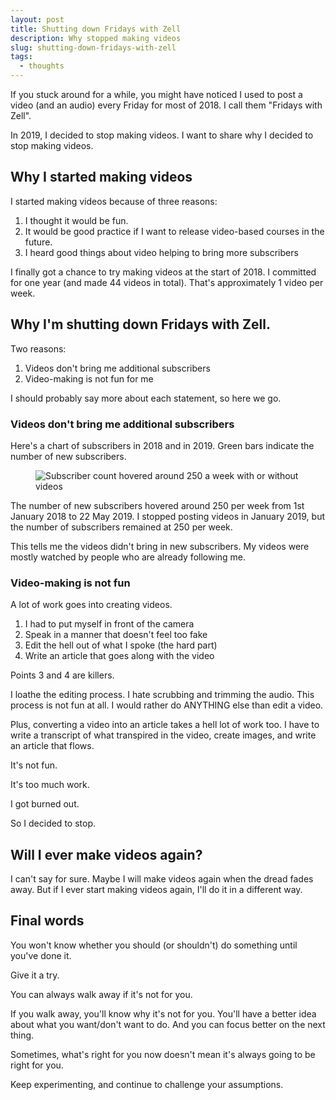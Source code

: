 ```yaml
---
layout: post
title: Shutting down Fridays with Zell
description: Why stopped making videos
slug: shutting-down-fridays-with-zell
tags:
  - thoughts
---
```


If you stuck around for a while, you might have noticed I used to post a video (and an audio) every Friday for most of 2018. I call them "Fridays with Zell".

In 2019, I decided to stop making videos. I want to share why I decided to stop making videos.

<!-- more -->

## Why I started making videos

I started making videos because of three reasons:

1. I thought it would be fun.
2. It would be good practice if I want to release video-based courses in the future.
3. I heard good things about video helping to bring more subscribers

I finally got a chance to try making videos at the start of 2018. I committed for one year (and made 44 videos in total). That's approximately 1 video per week.

## Why I'm shutting down Fridays with Zell.

Two reasons:

1. Videos don't bring me additional subscribers
2. Video-making is not fun for me

I should probably say more about each statement, so here we go.

### Videos don't bring me additional subscribers

Here's a chart of subscribers in 2018 and in 2019.
Green bars indicate the number of new subscribers.

<figure><img src="/images/2019/shutting-fridays-with-zell/subs.png" alt="Subscriber count hovered around 250 a week with or without videos"></figure>

The number of new subscribers hovered around 250 per week from 1st January 2018 to 22 May 2019. I stopped posting videos in January 2019, but the number of subscribers remained at 250 per week.

This tells me the videos didn't bring in new subscribers. My videos were mostly watched by people who are already following me.

### Video-making is not fun

A lot of work goes into creating videos.

1. I had to put myself in front of the camera
2. Speak in a manner that doesn't feel too fake
3. Edit the hell out of what I spoke (the hard part)
4. Write an article that goes along with the video

Points 3 and 4 are killers.

I loathe the editing process. I hate scrubbing and trimming the audio. This process is not fun at all. I would rather do ANYTHING else than edit a video.

Plus, converting a video into an article takes a hell lot of work too. I have to write a transcript of what transpired in the video, create images, and write an article that flows.

It's not fun.

It's too much work.

I got burned out.

So I decided to stop.

## Will I ever make videos again?

I can't say for sure. Maybe I will make videos again when the dread fades away. But if I ever start making videos again, I'll do it in a different way.

## Final words

You won't know whether you should (or shouldn't) do something until you've done it.

Give it a try.

You can always walk away if it's not for you.

If you walk away, you'll know why it's not for you. You'll have a better idea about what you want/don't want to do. And you can focus better on the next thing.

Sometimes, what's right for you now doesn't mean it's always going to be right for you.

Keep experimenting, and continue to challenge your assumptions.
